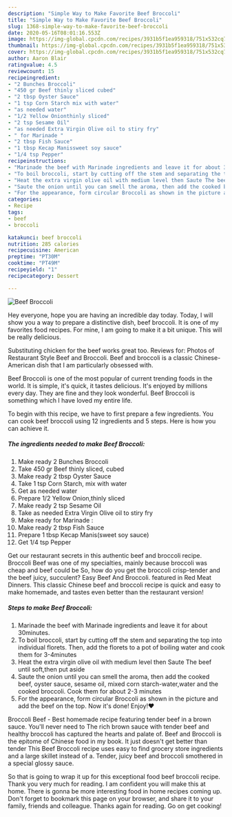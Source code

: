 ```yaml
---
description: "Simple Way to Make Favorite Beef Broccoli"
title: "Simple Way to Make Favorite Beef Broccoli"
slug: 1368-simple-way-to-make-favorite-beef-broccoli
date: 2020-05-16T08:01:16.553Z
image: https://img-global.cpcdn.com/recipes/3931b5f1ea959318/751x532cq70/beef-broccoli-recipe-main-photo.jpg
thumbnail: https://img-global.cpcdn.com/recipes/3931b5f1ea959318/751x532cq70/beef-broccoli-recipe-main-photo.jpg
cover: https://img-global.cpcdn.com/recipes/3931b5f1ea959318/751x532cq70/beef-broccoli-recipe-main-photo.jpg
author: Aaron Blair
ratingvalue: 4.5
reviewcount: 15
recipeingredient:
- "2 Bunches Broccoli"
- "450 gr Beef thinly sliced cubed"
- "2 tbsp Oyster Sauce"
- "1 tsp Corn Starch mix with water"
- "as needed water"
- "1/2 Yellow Onionthinly sliced"
- "2 tsp Sesame Oil"
- "as needed Extra Virgin Olive oil to stiry fry"
- " for Marinade "
- "2 tbsp Fish Sauce"
- "1 tbsp Kecap Manissweet soy sauce"
- "1/4 tsp Pepper"
recipeinstructions:
- "Marinade the beef with Marinade ingredients and leave it for about 30minutes."
- "To boil broccoli, start by cutting off the stem and separating the top into individual florets. Then, add the florets to a pot of boiling water and cook them for 3-4minutes"
- "Heat the extra virgin olive oil with medium level then Saute The beef until soft,then put aside"
- "Saute the onion until you can smell the aroma, then add the cooked beef, oyster sauce, sesame oil, mixed corn starch-water,water and the cooked broccoli. Cook them for about 2-3 minutes"
- "For the appearance, form circular Broccoli as shown in the picture and add the beef on the top. Now it&#39;s done! Enjoy!♥️"
categories:
- Recipe
tags:
- beef
- broccoli

katakunci: beef broccoli 
nutrition: 285 calories
recipecuisine: American
preptime: "PT30M"
cooktime: "PT49M"
recipeyield: "1"
recipecategory: Dessert

---
```



![Beef Broccoli](https://img-global.cpcdn.com/recipes/3931b5f1ea959318/751x532cq70/beef-broccoli-recipe-main-photo.jpg)

Hey everyone, hope you are having an incredible day today. Today, I will show you a way to prepare a distinctive dish, beef broccoli. It is one of my favorites food recipes. For mine, I am going to make it a bit unique. This will be really delicious.

Substituting chicken for the beef works great too. Reviews for: Photos of Restaurant Style Beef and Broccoli. Beef and broccoli is a classic Chinese-American dish that I am particularly obsessed with.

Beef Broccoli is one of the most popular of current trending foods in the world. It is simple, it's quick, it tastes delicious. It's enjoyed by millions every day. They are fine and they look wonderful. Beef Broccoli is something which I have loved my entire life.


To begin with this recipe, we have to first prepare a few ingredients. You can cook beef broccoli using 12 ingredients and 5 steps. Here is how you can achieve it.

<!--inarticleads1-->

##### The ingredients needed to make Beef Broccoli:

1. Make ready 2 Bunches Broccoli
1. Take 450 gr Beef thinly sliced, cubed
1. Make ready 2 tbsp Oyster Sauce
1. Take 1 tsp Corn Starch, mix with water
1. Get as needed water
1. Prepare 1/2 Yellow Onion,thinly sliced
1. Make ready 2 tsp Sesame Oil
1. Take as needed Extra Virgin Olive oil to stiry fry
1. Make ready  for Marinade :
1. Make ready 2 tbsp Fish Sauce
1. Prepare 1 tbsp Kecap Manis(sweet soy sauce)
1. Get 1/4 tsp Pepper


Get our restaurant secrets in this authentic beef and broccoli recipe. Broccoli Beef was one of my specialties, mainly because broccoli was cheap and beef could be So, how do you get the broccoli crisp-tender and the beef juicy, succulent? Easy Beef And Broccoli. featured in Red Meat Dinners. This classic Chinese beef and broccoli recipe is quick and easy to make homemade, and tastes even better than the restaurant version! 

<!--inarticleads2-->

##### Steps to make Beef Broccoli:

1. Marinade the beef with Marinade ingredients and leave it for about 30minutes.
1. To boil broccoli, start by cutting off the stem and separating the top into individual florets. Then, add the florets to a pot of boiling water and cook them for 3-4minutes
1. Heat the extra virgin olive oil with medium level then Saute The beef until soft,then put aside
1. Saute the onion until you can smell the aroma, then add the cooked beef, oyster sauce, sesame oil, mixed corn starch-water,water and the cooked broccoli. Cook them for about 2-3 minutes
1. For the appearance, form circular Broccoli as shown in the picture and add the beef on the top. Now it&#39;s done! Enjoy!♥️


Broccoli Beef - Best homemade recipe featuring tender beef in a brown sauce. You&#39;ll never need to The rich brown sauce with tender beef and healthy broccoli has captured the hearts and palate of. Beef and Broccoli is the epitome of Chinese food in my book. It just doesn&#39;t get better than tender This Beef Broccoli recipe uses easy to find grocery store ingredients and a large skillet instead of a. Tender, juicy beef and broccoli smothered in a special glossy sauce. 

So that is going to wrap it up for this exceptional food beef broccoli recipe. Thank you very much for reading. I am confident you will make this at home. There is gonna be more interesting food in home recipes coming up. Don't forget to bookmark this page on your browser, and share it to your family, friends and colleague. Thanks again for reading. Go on get cooking!
